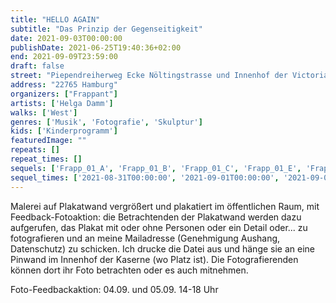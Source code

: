 ```yaml
---
title: "HELLO AGAIN"
subtitle: "Das Prinzip der Gegenseitigkeit"
date: 2021-09-03T00:00:00
publishDate: 2021-06-25T19:40:36+02:00
end: 2021-09-09T23:59:00
draft: false
street: "Piependreiherweg Ecke Nöltingstrasse und Innenhof der Victoriakaserne, Bodenstedtstraße 16"
address: "22765 Hamburg"
organizers: ["Frappant"]
artists: ['Helga Damm']
walks: ['West']
genres: ['Musik', 'Fotografie', 'Skulptur']
kids: ['Kinderprogramm']
featuredImage: ""
repeats: []
repeat_times: []
sequels: ['Frapp_01_A', 'Frapp_01_B', 'Frapp_01_C', 'Frapp_01_E', 'Frapp_01_F', 'Frapp_01_G', 'Frapp_01_H', 'Frapp_01_I', 'Frapp_01_J']
sequel_times: ['2021-08-31T00:00:00', '2021-09-01T00:00:00', '2021-09-02T00:00:00', '2021-09-04T00:00:00', '2021-09-05T00:00:00', '2021-09-06T00:00:00', '2021-09-07T00:00:00', '2021-09-08T00:00:00', '2021-09-09T00:00:00']
---
```


Malerei auf Plakatwand vergrößert und plakatiert im öffentlichen Raum, mit Feedback-Fotoaktion: die Betrachtenden der Plakatwand werden dazu aufgerufen, das Plakat mit oder ohne Personen oder ein Detail oder... zu fotografieren und an meine Mailadresse (Genehmigung Aushang, Datenschutz) zu schicken. Ich drucke die Datei aus und hänge sie an eine Pinwand im Innenhof der Kaserne (wo Platz ist). Die Fotografierenden können dort ihr Foto betrachten oder es auch mitnehmen.

Foto-Feedbackaktion: 04.09. und 05.09. 14-18 Uhr